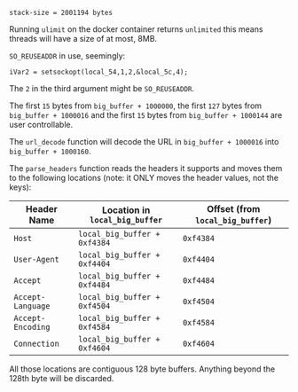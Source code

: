 `stack-size = 2001194 bytes`

Running `ulimit` on the docker container returns `unlimited` this means threads will have a size of at most, 8MB.

`SO_REUSEADDR` in use, seemingly:

`iVar2 = setsockopt(local_54,1,2,&local_5c,4);` 

The `2` in the third argument might be `SO_REUSEADDR`.

The first `15` bytes from `big_buffer + 1000000`, the first `127` bytes from `big_buffer + 1000016` and the first `15` bytes from `big_buffer + 1000144` are user controllable.

The `url_decode` function will decode the URL in `big_buffer + 1000016` into `big_buffer + 1000160`.

The `parse_headers` function reads the headers it supports and moves them to the following locations (note: it ONLY moves the header values, not the keys):

| Header Name       | Location in `local_big_buffer` | Offset (from `local_big_buffer`) |
| ----------------- | ------------------------------ | -------------------------------- |
| `Host`            | `local_big_buffer + 0xf4384`   | `0xf4384`                        |
| `User-Agent`      | `local_big_buffer + 0xf4404`   | `0xf4404`                        |
| `Accept`          | `local_big_buffer + 0xf4484`   | `0xf4484`                        |
| `Accept-Language` | `local_big_buffer + 0xf4504`   | `0xf4504`                        |
| `Accept-Encoding` | `local_big_buffer + 0xf4584`   | `0xf4584`                        |
| `Connection`      | `local_big_buffer + 0xf4604`   | `0xf4604`                        |

All those locations are contiguous 128 byte buffers. Anything beyond the 128th byte will be discarded.